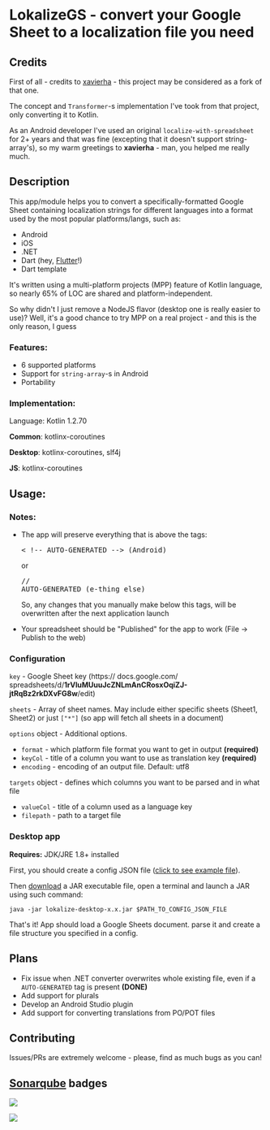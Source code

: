 # LokalizeGS - convert your Google Sheet to a localization file you need

## Credits

First of all - credits to [xavierha](https://github.com/xavierha/localize-with-spreadsheet) - this project may be considered as a fork of that one.

The concept and `Transformer`-s implementation I've took from that project, only converting it to Kotlin.

As an Android developer I've used an original `localize-with-spreadsheet` for 2+ years and that was fine (excepting that it doesn't support string-array's), so my warm greetings to **xavierha** - man, you helped me really much.

## Description

This app/module helps you to convert a specifically-formatted Google Sheet containing localization strings for different languages into a format used by the most popular platforms/langs, such as:

* Android
* iOS
* .NET
* Dart (hey, [Flutter](https://github.com/flutter/flutter)!)
* Dart template

It's written using a multi-platform projects (MPP) feature of Kotlin language, so nearly 65% of LOC are shared and platform-independent.

So why didn't I just remove a NodeJS flavor (desktop one is really easier to use)? Well, it's a good chance to try MPP on a real project - and this is the only reason, I guess

### Features:
* 6 supported platforms
* Support for `string-array`-s in Android
* Portability

### Implementation:
Language: Kotlin 1.2.70

**Common**: kotlinx-coroutines

**Desktop**: kotlinx-coroutines, slf4j

**JS**: kotlinx-coroutines


## Usage:

### Notes:
* The app will preserve everything that is above the tags: <pre>< !-- AUTO-GENERATED --> (Android)</pre>or<pre>// AUTO-GENERATED (e-thing else)</pre>
So, any changes that you manually make below this tags, will be overwritten after the next application launch

* Your spreadsheet should be "Published" for the app to work (File -> Publish to the web)

### Configuration
`key` - Google Sheet key (https:// docs.google.com/ spreadsheets/d/**1rVIuMUuuJcZNLmAnCRosxOqiZJ-jtRqBz2rkDXvFG8w**/edit)

`sheets` - Array of sheet names. May include either specific sheets (Sheet1, Sheet2) or just ``["*"]`` (so app will fetch all sheets in a document)

`options` object - Additional options.
* `format` - which platform file format you want to get in output **(required)**
* `keyCol` - title of a column you want to use as translation key **(required)**
* `encoding` - encoding of an output file. Default: utf8

`targets` object - defines which columns you want to be parsed and in what file
* `valueCol` - title of a column used as a language key
* `filepath` - path to a target file

### Desktop app
**Requires:** JDK/JRE 1.8+ installed

First, you should create a config JSON file ([click to see example file](https://github.com/amatsegor/lokalize-gs/blob/master/sample/config.json)).

Then [download](https://github.com/amatsegor/lokalize-gs/releases) a JAR executable file, open a terminal and launch a JAR using such command: <pre>`java -jar lokalize-desktop-x.x.jar $PATH_TO_CONFIG_JSON_FILE`</pre>

That's it! App should load a Google Sheets document. parse it and create a file structure you specified in a config.

## Plans
* Fix issue when .NET converter overwrites whole existing file, even if a `AUTO-GENERATED` tag is present **(DONE)**
* Add support for plurals
* Develop an Android Studio plugin
* Add support for converting translations from PO/POT files

## Contributing

Issues/PRs are extremely welcome - please, find as much bugs as you can!

## [Sonarqube](https://sonarcloud.io/dashboard?id=amatsegor_lokalize) badges

![](https://sonarcloud.io/api/project_badges/quality_gate?project=amatsegor_lokalize)

![](https://sonarcloud.io/api/project_badges/measure?project=amatsegor_lokalize&metric=sqale_index)
